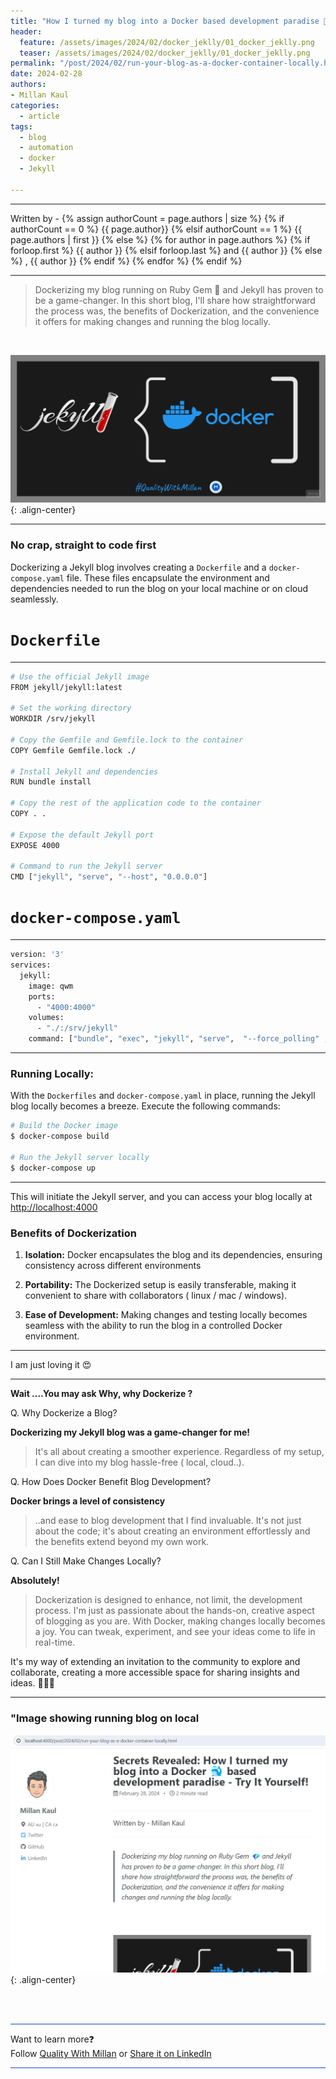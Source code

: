 ```yaml
---
title: "How I turned my blog into a Docker based development paradise 🐳 - Try It Yourself!"
header:
  feature: /assets/images/2024/02/docker_jeklly/01_docker_jeklly.png
  teaser: /assets/images/2024/02/docker_jeklly/01_docker_jeklly.png
permalink: "/post/2024/02/run-your-blog-as-a-docker-container-locally.html"
date: 2024-02-28
authors:
- Millan Kaul
categories:
  - article
tags:
  - blog
  - automation
  - docker
  - Jekyll
  
---
```


<hr>
<p>
 Written by -
{% assign authorCount = page.authors | size %}
{% if authorCount == 0 %}
   {{ page.author}}
{% elsif authorCount == 1 %}
    {{ page.authors | first }}         
{% else %}
    {% for author in page.authors %}
        {% if forloop.first %}
            {{ author }}
        {% elsif forloop.last %}
            and {{ author }}
        {% else %}
            , {{ author }}
        {% endif %}
    {% endfor %}
{% endif %}
</p>

<hr>

> Dockerizing my blog running on Ruby Gem 💎 and Jekyll has proven to be a game-changer. In this short blog, I'll share how straightforward the process was, the benefits of Dockerization, and the convenience it offers for making changes and running the blog locally.

<br>

!["Banner image with Jeklly and docker icons for the blog on using docker by Millan Kaul on his blog Quality With Millan"](/assets/images/2024/02/docker_jeklly/01_docker_jeklly.png){: .align-center}

<hr>

### No crap, straight to code first

Dockerizing a Jekyll blog involves creating a `Dockerfile` and a `docker-compose.yaml` file. 
These files encapsulate the environment and dependencies needed to run the blog on your local machine or on cloud seamlessly.

# `Dockerfile`

<hr>

```bash
# Use the official Jekyll image
FROM jekyll/jekyll:latest

# Set the working directory
WORKDIR /srv/jekyll

# Copy the Gemfile and Gemfile.lock to the container
COPY Gemfile Gemfile.lock ./

# Install Jekyll and dependencies
RUN bundle install

# Copy the rest of the application code to the container
COPY . .

# Expose the default Jekyll port
EXPOSE 4000

# Command to run the Jekyll server
CMD ["jekyll", "serve", "--host", "0.0.0.0"]
```


# `docker-compose.yaml`

<hr>


```bash
version: '3'
services:
  jekyll:
    image: qwm
    ports:
      - "4000:4000"
    volumes:
      - "./:/srv/jekyll"
    command: ["bundle", "exec", "jekyll", "serve",  "--force_polling" , "--host", "0.0.0.0"]

```


<hr>


### Running Locally:

With the `Dockerfiles` and `docker-compose.yaml` in place, running the Jekyll blog locally becomes a breeze. 
Execute the following commands:

```bash
# Build the Docker image
$ docker-compose build

# Run the Jekyll server locally
$ docker-compose up
```
<hr>

This will initiate the Jekyll server, and you can access your blog locally at [http://localhost:4000](http://localhost:4000)


### Benefits of Dockerization

1. **Isolation:** Docker encapsulates the blog and its dependencies, ensuring consistency across different environments

2. **Portability:** The Dockerized setup is easily transferable, making it convenient to share with collaborators ( linux / mac / windows).

3. **Ease of Development:** Making changes and testing locally becomes seamless with the ability to run the blog in a controlled Docker environment.

<hr>

I am just loving it 😍

<hr>

**Wait ....You may ask Why, why Dockerize ?**

Q. Why Dockerize a Blog?

**Dockerizing my Jekyll blog was a game-changer for me!** 
> It's all about creating a smoother experience. Regardless of my setup, I can dive into my blog hassle-free ( local, cloud..). 


Q. How Does Docker Benefit Blog Development?


**Docker brings a level of consistency**
> ..and ease to blog development that I find invaluable. It's not just about the code; it's about creating an environment effortlessly and the benefits extend beyond my own work.

Q. Can I Still Make Changes Locally?

**Absolutely!**
 > Dockerization is designed to enhance, not limit, the development process. I'm just as passionate about the hands-on, creative aspect of blogging as you are. With Docker, making changes locally becomes a joy. You can tweak, experiment, and see your ideas come to life in real-time.


It's my way of extending an invitation to the community to explore and collaborate, creating a more accessible space for sharing insights and ideas. 🤗🤗🤗

<hr>

### "Image showing running blog on local

!["Image showing running blog on local"](/assets/images/2024/02/docker_jeklly/02_docker_blog.png){: .align-center}


<br>
<br>

<hr style="border: none; height:1px; background-color: #0F4CCC; position: relative;">

Want to learn more❓
<br> 
Follow [Quality With Millan](https://www.linkedin.com/company/quality-with-millan) or <a href="https://www.linkedin.com/shareArticle?url=https://qualitywithmillan.github.io{{ page.url }}&title=I+came+through+this+awesome+blogs+on+%0A%23QualityWithMillan" title="I came through this awesome blogs on #QualityWithMillan" target="_blank">Share it on LinkedIn</a>

<hr style="border: none; height:1px; background-color: #0F4CCC; position: relative;">